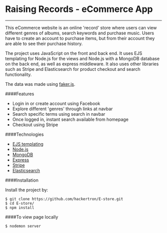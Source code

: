 # Raising Records - eCommerce App
---

This eCommerce website is an online 'record' store where users can view different genres of albums, search keywords and purchase music. Users have to create an account to purchase items, but from their account they are able to see their purchase history.

The project uses JavaScript on the front and back end. It uses EJS templating for Node.js for the views and Node.js with a MongoDB database on the back end, as well as express middleware. It also uses other libraries such as Stripe and Elasticsearch for product checkout and search functionality.

The data was made using [faker.js](https://github.com/marak/Faker.js/).

####Features

- Login in or create account using Facebook
- Explore different 'genres' through links at navbar
- Search specific terms using search in navbar
- Once logged in, instant search available from homepage
- Checkout using Stripe

####Technologies

- [EJS templating](http://www.embeddedjs.com/)
- [Node.js](https://nodejs.org/en/)
- [MongoDB](https://www.mongodb.com/)
- [Express](http://expressjs.com/)
- [Stripe](https://stripe.com/)
- [Elasticsearch](https://www.elastic.co/)

####Installation

Install the project by:

```
$ git clone https://github.com/hackertron/E-store.git
$ cd E-store/
$ npm install

```

####To view page locally

```
$ nodemon server

```
